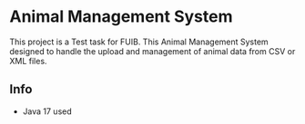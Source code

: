 # Animal Management System

This project is a Test task for FUIB. 
This Animal Management System designed to handle the upload and management of animal data from CSV or XML files.

## Info
- Java 17 used


